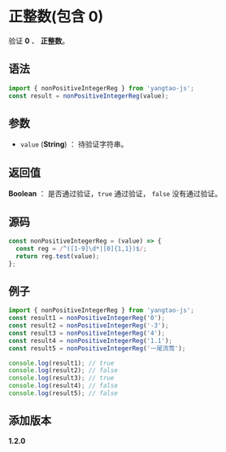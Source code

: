 # 正整数(包含 0)

验证 **0** 、 **正整数**。

## 语法

```js
import { nonPositiveIntegerReg } from 'yangtao-js';
const result = nonPositiveIntegerReg(value);
```

## 参数

- `value` (**String**) ： 待验证字符串。

## 返回值

**Boolean** ： 是否通过验证，`true` 通过验证， `false` 没有通过验证。

## 源码

```js
const nonPositiveIntegerReg = (value) => {
  const reg = /^([1-9]\d*|[0]{1,1})$/;
  return reg.test(value);
};
```

## 例子

```js
import { nonPositiveIntegerReg } from 'yangtao-js';
const result1 = nonPositiveIntegerReg('0');
const result2 = nonPositiveIntegerReg('-3');
const result3 = nonPositiveIntegerReg('4');
const result4 = nonPositiveIntegerReg('1.1');
const result5 = nonPositiveIntegerReg('一尾流莺');

console.log(result1); // true
console.log(result2); // false
console.log(result3); // true
console.log(result4); // false
console.log(result5); // false
```

## 添加版本

**1.2.0**
